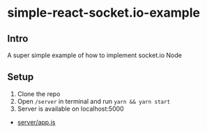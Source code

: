 # simple-react-socket.io-example

## Intro

A super simple example of how to implement socket.io Node

## Setup

1. Clone the repo
2. Open `/server` in terminal and run `yarn && yarn start`
3. Server is available on localhost:5000

- [server/app.js](server/app.js)
